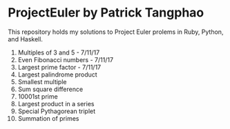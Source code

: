 ProjectEuler by Patrick Tangphao
===

This repository holds my solutions to Project Euler prolems in Ruby, Python, and Haskell.

1. Multiples of 3 and 5 - 7/11/17 
2. Even Fibonacci numbers - 7/11/17
3. Largest prime factor - 7/11/17
4. Largest palindrome product
5. Smallest multiple
6. Sum square difference
7. 10001st prime
8. Largest product in a series
9. Special Pythagorean triplet
10. Summation of primes

